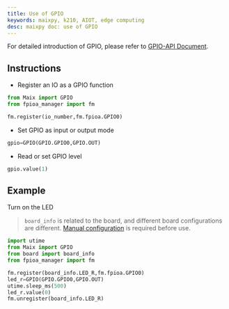 ```yaml
---
title: Use of GPIO
keywords: maixpy, k210, AIOT, edge computing
desc: maixpy doc: use of GPIO
---
```


For detailed introduction of GPIO, please refer to [GPIO-API Document](../../api_reference//Maix/gpio.md).

## Instructions

* Register an IO as a GPIO function

```python
from Maix import GPIO
from fpioa_manager import fm

fm.register(io_number,fm.fpioa.GPIO0)
```

* Set GPIO as input or output mode

```python
gpio=GPIO(GPIO.GPIO0,GPIO.OUT)
```

* Read or set GPIO level

```python
gpio.value(1)
```

## Example

Turn on the LED

> `board_info` is related to the board, and different board configurations are different. [Manual configuration](../../api_reference/builtin_py/board_info.md) is required before use.

```python
import utime
from Maix import GPIO
from board import board_info
from fpioa_manager import fm

fm.register(board_info.LED_R,fm.fpioa.GPIO0)
led_r=GPIO(GPIO.GPIO0,GPIO.OUT)
utime.sleep_ms(500)
led_r.value(0)
fm.unregister(board_info.LED_R)
```
